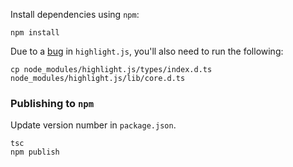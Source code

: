 
Install dependencies using `npm`:

```console
npm install
```

Due to a [bug](https://github.com/highlightjs/highlight.js/issues/2682) in `highlight.js`, you'll also need to run the following:

```console
cp node_modules/highlight.js/types/index.d.ts node_modules/highlight.js/lib/core.d.ts
```


### Publishing to `npm`

Update version number in `package.json`.

```console
tsc
npm publish
```